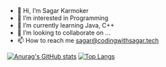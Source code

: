 - 👋 Hi, I’m Sagar Karmoker 
- 👀 I’m interested in Programming
- 🌱 I’m currently learning Java, C++
- 💞️ I’m looking to collaborate on ...
- 📫 How to reach me sagar@codingwithsagar.tech

<!---
sagor2364/sagor2364 is a ✨ special ✨ repository because its `README.md` (this file) appears on your GitHub profile.
You can click the Preview link to take a look at your changes.
--->

[![Anurag's GitHub stats](https://github-readme-stats.vercel.app/api?username=sagor2364)](https://github.com/anuraghazra/github-readme-stats)
[![Top Langs](https://github-readme-stats.vercel.app/api/top-langs/?username=sagor2364&layout=compact)](https://github.com/anuraghazra/github-readme-stats)




